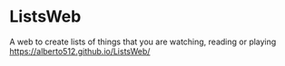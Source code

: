 # ListsWeb
A  web to create lists of things that you are watching, reading or playing  
https://alberto512.github.io/ListsWeb/
